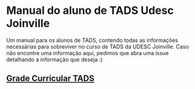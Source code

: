 # Manual do aluno de TADS Udesc Joinville
Um manual para os alunos de TADS, contendo todas as informações necessárias para sobreviver no curso de TADS da UDESC Joinville.
Caso não encontre uma informação aqui, pedimos que abra uma issue detalhando a informação que deseja :)

## [Grade Curricular TADS](https://github.com/JohannBandelow/manual-do-aluno-tads-udesc/blob/main/grade-curricular.md)
